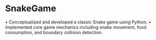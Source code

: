 # SnakeGame
• Conceptualized and developed a classic Snake game using Python.
• Implemented core game mechanics including snake movement, food consumption, and boundary collision detection.

